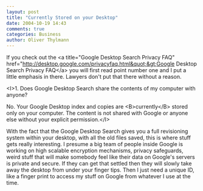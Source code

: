 ```yaml
---
layout: post
title: "Currently Stored on your Desktop"
date: 2004-10-19 14:43
comments: true
categories: Business
author: Oliver Thylmann
---
```



If you check out the &lt;a title=&quot;Google Desktop Search Privacy FAQ&quot; href=&quot;http://desktop.google.com/privacyfaq.html&quot;&gt;Google Desktop Search Privacy FAQ&lt;/a&gt; you will first read point number one and I put a little emphasis in there. Lawyers don't put that there without a reason. 

&lt;I&gt;1. Does Google Desktop Search share the contents of my computer with anyone?

No. Your Google Desktop index and copies are &lt;B&gt;currently&lt;/B&gt; stored only on your computer. The content is not shared with Google or anyone else without your explicit permission.&lt;/I&gt;

With the fact that the Google Desktop Search gives you a full revisioning system within your desktop, with all the old files saved, this is where stuff gets really interesting. I presume a big team of people inside Google is working on high scalable encryption mechanisms, privacy safeguards, weird stuff that will make somebody feel like their data on Google's servers is private and secure. If they can get that settled then they will slowly take away the desktop from under your finger tips. Then I just need a unique ID, like a finger print to access my stuff on Google from whatever I use at the time.


